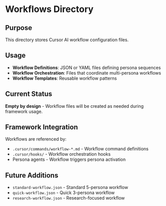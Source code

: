 # Workflows Directory

## Purpose
This directory stores Cursor AI workflow configuration files.

## Usage
- **Workflow Definitions**: JSON or YAML files defining persona sequences
- **Workflow Orchestration**: Files that coordinate multi-persona workflows
- **Workflow Templates**: Reusable workflow patterns

## Current Status
**Empty by design** - Workflow files will be created as needed during framework usage.

## Framework Integration
Workflows are referenced by:
- `.cursor/commands/workflow-*.md` - Workflow command definitions
- `.cursor/hooks/` - Workflow orchestration hooks
- Persona agents - Workflow triggers persona activation

## Future Additions
- `standard-workflow.json` - Standard 5-persona workflow
- `quick-workflow.json` - Quick 3-persona workflow  
- `research-workflow.json` - Research-focused workflow

